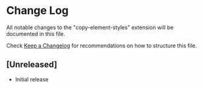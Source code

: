 # Change Log

All notable changes to the "copy-element-styles" extension will be documented in this file.

Check [Keep a Changelog](http://keepachangelog.com/) for recommendations on how to structure this file.

## [Unreleased]

- Initial release